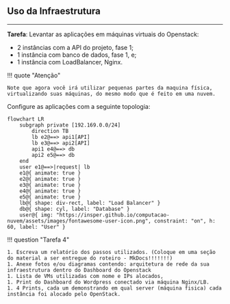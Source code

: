 
## Uso da Infraestrutura
---

**Tarefa**: Levantar as aplicações em máquinas virtuais do Openstack:

* 2 instâncias com a API do projeto, fase 1;
* 1 instância com banco de dados, fase 1, e;
* 1 instância com LoadBalancer, Nginx.

!!! quote "Atenção"

    Note que agora você irá utilizar pequenas partes da maquina física, virtualizando suas máquinas, do mesmo modo que é feito em uma nuvem.

Configure as aplicações com a seguinte topologia:

<!-- ![Imagem-Topologia](../assets/images/rot3FIM-darkmode.png){width=600} -->

``` mermaid
flowchart LR
    subgraph private [192.169.0.0/24]
        direction TB
        lb e2@==> api1[API]
        lb e3@==> api2[API]
        api1 e4@==> db
        api2 e5@==> db
    end
    user e1@==>|request| lb
    e1@{ animate: true }
    e2@{ animate: true }
    e3@{ animate: true }
    e4@{ animate: true }
    e5@{ animate: true }
    lb@{ shape: div-rect, label: "Load Balancer" }
    db@{ shape: cyl, label: "Database" }
    user@{ img: "https://insper.github.io/computacao-nuvem/assets/images/fontawesome-user-icon.png", constraint: "on", h: 60, label: "User" }
```

!!! question "Tarefa 4"

    1. Escreva um relatório dos passos utilizados. (Coloque em uma seção do material a ser entregue do roteiro - MkDocs!!!!!!!)
    1. Anexe fotos e/ou diagramas contendo: arquitetura de rede da sua infraestrutura dentro do Dashboard do Openstack 
    1. Lista de VMs utilizadas com nome e IPs alocados, 
    1. Print do Dashboard do Wordpress conectado via máquina Nginx/LB.
    1. 4 Prints, cada um demonstrando em qual server (máquina fisica) cada instância foi alocado pelo OpenStack. 

